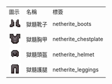 <table>
	<tablebody>
		<tr>
			<td>圖示</td>
			<td>名稱</td>
			<td>標簽</td>
		</tr>
		<tr>
			<td><img src="../../mc_icon/combat/netherite_boots.png"></td>
			<td>獄髓靴子</td>
			<td>netherite_boots</td>
		</tr>
		<tr>
			<td><img src="../../mc_icon/combat/netherite_chestplate.png"></td>
			<td>獄髓胸甲</td>
			<td>netherite_chestplate</td>
		</tr>
		<tr>
			<td><img src="../../mc_icon/combat/netherite_helmet.png"></td>
			<td>獄髓頭盔</td>
			<td>netherite_helmet</td>
		</tr>
		<tr>
			<td><img src="../../mc_icon/combat/netherite_leggings.png"></td>
			<td>獄髓護腿</td>
			<td>netherite_leggings</td>
		</tr>
	</tablebody>
</table>